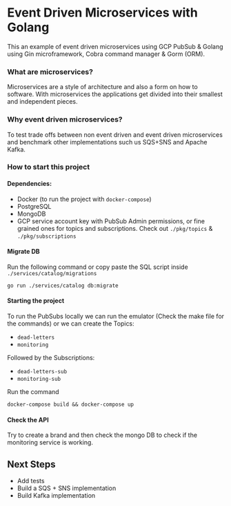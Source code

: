 # Event Driven Microservices with Golang

This an example of event driven microservices using GCP PubSub & Golang using Gin microframework, Cobra command manager & Gorm (ORM). 

### What are microservices? 
Microservices are a style of architecture and also a form on how to software. With microservices the applications get divided into their smallest and independent pieces.

### Why event driven microservices?
To test trade offs between non event driven and event driven microservices and benchmark other implementations such us SQS+SNS and Apache Kafka.

### How to start this project

#### Dependencies:

- Docker (to run the project with ```docker-compose```)
- PostgreSQL 
- MongoDB
- GCP service account key with PubSub Admin permissions, or fine grained ones for topics and subscriptions. Check out ```./pkg/topics``` & ```./pkg/subscriptions```

#### Migrate DB

Run the following command or copy paste the SQL script inside ```./services/catalog/migrations```

```` go run ./services/catalog db:migrate  ````

#### Starting the project

To run the PubSubs locally we can run the emulator (Check the make file for the commands) or we can create the Topics:
- ```dead-letters``` 
- ```monitoring```

Followed by the Subscriptions:
- ```dead-letters-sub```
- ```monitoring-sub```

Run the command 

````docker-compose build && docker-compose up````

#### Check the API

Try to create a brand and then check the mongo DB to check if the monitoring service is working.

## Next Steps

- Add tests
- Build a SQS + SNS implementation
- Build Kafka implementation
